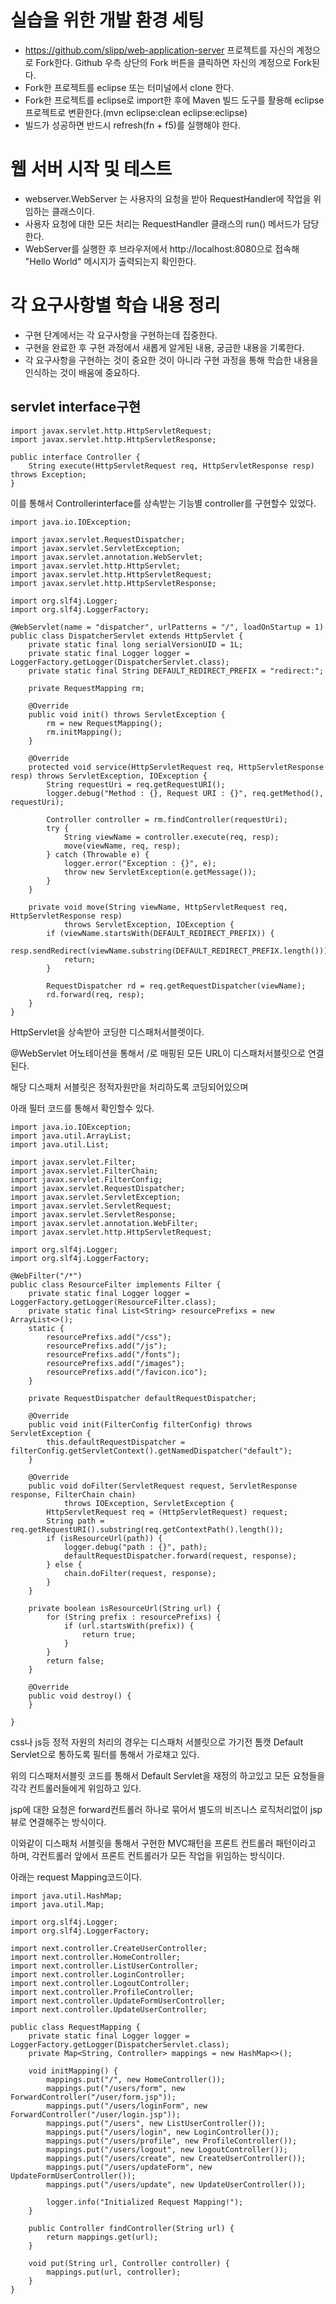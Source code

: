# 실습을 위한 개발 환경 세팅
* https://github.com/slipp/web-application-server 프로젝트를 자신의 계정으로 Fork한다. Github 우측 상단의 Fork 버튼을 클릭하면 자신의 계정으로 Fork된다.
* Fork한 프로젝트를 eclipse 또는 터미널에서 clone 한다.
* Fork한 프로젝트를 eclipse로 import한 후에 Maven 빌드 도구를 활용해 eclipse 프로젝트로 변환한다.(mvn eclipse:clean eclipse:eclipse)
* 빌드가 성공하면 반드시 refresh(fn + f5)를 실행해야 한다.

# 웹 서버 시작 및 테스트
* webserver.WebServer 는 사용자의 요청을 받아 RequestHandler에 작업을 위임하는 클래스이다.
* 사용자 요청에 대한 모든 처리는 RequestHandler 클래스의 run() 메서드가 담당한다.
* WebServer를 실행한 후 브라우저에서 http://localhost:8080으로 접속해 "Hello World" 메시지가 출력되는지 확인한다.

# 각 요구사항별 학습 내용 정리
* 구현 단계에서는 각 요구사항을 구현하는데 집중한다. 
* 구현을 완료한 후 구현 과정에서 새롭게 알게된 내용, 궁금한 내용을 기록한다.
* 각 요구사항을 구현하는 것이 중요한 것이 아니라 구현 과정을 통해 학습한 내용을 인식하는 것이 배움에 중요하다. 


## servlet interface구현 
```
import javax.servlet.http.HttpServletRequest;
import javax.servlet.http.HttpServletResponse;

public interface Controller {
    String execute(HttpServletRequest req, HttpServletResponse resp) throws Exception;
}
```
이를 통해서 Controllerinterface를 상속받는 기능별 controller를 구현할수 있었다.

```
import java.io.IOException;

import javax.servlet.RequestDispatcher;
import javax.servlet.ServletException;
import javax.servlet.annotation.WebServlet;
import javax.servlet.http.HttpServlet;
import javax.servlet.http.HttpServletRequest;
import javax.servlet.http.HttpServletResponse;

import org.slf4j.Logger;
import org.slf4j.LoggerFactory;

@WebServlet(name = "dispatcher", urlPatterns = "/", loadOnStartup = 1)
public class DispatcherServlet extends HttpServlet {
    private static final long serialVersionUID = 1L;
    private static final Logger logger = LoggerFactory.getLogger(DispatcherServlet.class);
    private static final String DEFAULT_REDIRECT_PREFIX = "redirect:";

    private RequestMapping rm;

    @Override
    public void init() throws ServletException {
        rm = new RequestMapping();
        rm.initMapping();
    }

    @Override
    protected void service(HttpServletRequest req, HttpServletResponse resp) throws ServletException, IOException {
        String requestUri = req.getRequestURI();
        logger.debug("Method : {}, Request URI : {}", req.getMethod(), requestUri);

        Controller controller = rm.findController(requestUri);
        try {
            String viewName = controller.execute(req, resp);
            move(viewName, req, resp);
        } catch (Throwable e) {
            logger.error("Exception : {}", e);
            throw new ServletException(e.getMessage());
        }
    }

    private void move(String viewName, HttpServletRequest req, HttpServletResponse resp)
            throws ServletException, IOException {
        if (viewName.startsWith(DEFAULT_REDIRECT_PREFIX)) {
            resp.sendRedirect(viewName.substring(DEFAULT_REDIRECT_PREFIX.length()));
            return;
        }

        RequestDispatcher rd = req.getRequestDispatcher(viewName);
        rd.forward(req, resp);
    }
}

```
HttpServlet을 상속받아 코딩한 디스패처서블렛이다.

@WebServlet 어노테이션을 통해서 /로 매핑된 모든 URL이 디스패처서블릿으로 연결된다. 

해당 디스패처 서블릿은 정적자원만을 처리하도록 코딩되어있으며

아래 필터 코드를 통해서 확인할수 있다.

```
import java.io.IOException;
import java.util.ArrayList;
import java.util.List;

import javax.servlet.Filter;
import javax.servlet.FilterChain;
import javax.servlet.FilterConfig;
import javax.servlet.RequestDispatcher;
import javax.servlet.ServletException;
import javax.servlet.ServletRequest;
import javax.servlet.ServletResponse;
import javax.servlet.annotation.WebFilter;
import javax.servlet.http.HttpServletRequest;

import org.slf4j.Logger;
import org.slf4j.LoggerFactory;

@WebFilter("/*")
public class ResourceFilter implements Filter {
    private static final Logger logger = LoggerFactory.getLogger(ResourceFilter.class);
    private static final List<String> resourcePrefixs = new ArrayList<>();
    static {
        resourcePrefixs.add("/css");
        resourcePrefixs.add("/js");
        resourcePrefixs.add("/fonts");
        resourcePrefixs.add("/images");
        resourcePrefixs.add("/favicon.ico");
    }

    private RequestDispatcher defaultRequestDispatcher;

    @Override
    public void init(FilterConfig filterConfig) throws ServletException {
        this.defaultRequestDispatcher = filterConfig.getServletContext().getNamedDispatcher("default");
    }

    @Override
    public void doFilter(ServletRequest request, ServletResponse response, FilterChain chain)
            throws IOException, ServletException {
        HttpServletRequest req = (HttpServletRequest) request;
        String path = req.getRequestURI().substring(req.getContextPath().length());
        if (isResourceUrl(path)) {
            logger.debug("path : {}", path);
            defaultRequestDispatcher.forward(request, response);
        } else {
            chain.doFilter(request, response);
        }
    }

    private boolean isResourceUrl(String url) {
        for (String prefix : resourcePrefixs) {
            if (url.startsWith(prefix)) {
                return true;
            }
        }
        return false;
    }

    @Override
    public void destroy() {
    }

}

```
css나 js등 정적 자원의 처리의 경우는 디스패처 서블릿으로 가기전 톰캣 Default Servlet으로 통하도록 필터를 통해서 가로채고 있다.

위의 디스패처서블릿 코드를 통해서 Default Servlet을 재정의 하고있고 모든 요청들을 각각 컨트롤러들에게 위임하고 있다.

jsp에 대한 요청은 forward컨트롤러 하나로 묶어서 별도의 비즈니스 로직처리없이 jsp뷰로 연결해주는 방식이다.

이와같이 디스패처 서블릿을 통해서 구현한 MVC패턴을 프론트 컨트롤러 패턴이라고 하며, 각컨트롤러 앞에서 프론트 컨트롤러가 모든 작업을 위임하는 방식이다.

아래는 request Mapping코드이다.
```
import java.util.HashMap;
import java.util.Map;

import org.slf4j.Logger;
import org.slf4j.LoggerFactory;

import next.controller.CreateUserController;
import next.controller.HomeController;
import next.controller.ListUserController;
import next.controller.LoginController;
import next.controller.LogoutController;
import next.controller.ProfileController;
import next.controller.UpdateFormUserController;
import next.controller.UpdateUserController;

public class RequestMapping {
    private static final Logger logger = LoggerFactory.getLogger(DispatcherServlet.class);
    private Map<String, Controller> mappings = new HashMap<>();

    void initMapping() {
        mappings.put("/", new HomeController());
        mappings.put("/users/form", new ForwardController("/user/form.jsp"));
        mappings.put("/users/loginForm", new ForwardController("/user/login.jsp"));
        mappings.put("/users", new ListUserController());
        mappings.put("/users/login", new LoginController());
        mappings.put("/users/profile", new ProfileController());
        mappings.put("/users/logout", new LogoutController());
        mappings.put("/users/create", new CreateUserController());
        mappings.put("/users/updateForm", new UpdateFormUserController());
        mappings.put("/users/update", new UpdateUserController());

        logger.info("Initialized Request Mapping!");
    }

    public Controller findController(String url) {
        return mappings.get(url);
    }

    void put(String url, Controller controller) {
        mappings.put(url, controller);
    }
}
```

